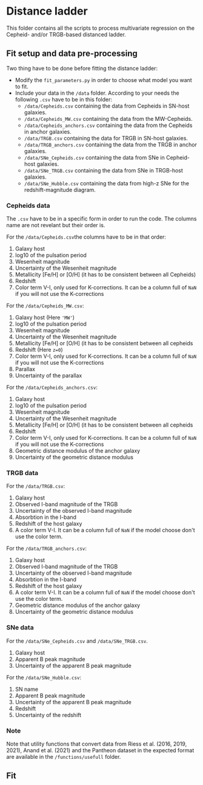 # Distance ladder

This folder contains all the scripts to process multivariate regression on the Cepheid- and/or TRGB-based distanced ladder.

## Fit setup and data pre-processing
Two thing have to be done before fitting the distance ladder:
* Modify the `fit_parameters.py` in order to choose what model you want to fit.
* Include your data in the `/data` folder. According to your needs the following `.csv` have to be in this folder:
  * `/data/Cepheids.csv` containing the data from Cepheids in SN-host galaxies.
  * `/data/Cepheids_MW.csv` containing the data from the MW-Cepheids.
  * `/data/Cepheids_anchors.csv` containing the data from the Cepheids in anchor galaxies.
  * `/data/TRGB.csv` containing the data for TRGB in SN-host galaxies.
  * `/data/TRGB_anchors.csv` containing the data from the TRGB in anchor galaxies.
  * `/data/SNe_Cepheids.csv` containing the data from SNe in Cepheid-host galaxies.
  * `/data/SNe_TRGB.csv` containing the data from SNe in TRGB-host galaxies.
  * `/data/SNe_Hubble.csv` containing the data from high-z SNe for the redshift-magnitude diagram.

### Cepheids data 
The `.csv` have to be in a specific form in order to run the code. The columns name are not revelant but their order is.

For the `/data/Cepheids.csv`the columns have to be in that order:
1. Galaxy host
2. log10 of the pulsation period
3. Wesenheit magnitude
4. Uncertainty of the Wesenheit magnitude
5. Metallicity [Fe/H] or [O/H] (it has to be consistent between all Cepheids)
6. Redshift
7. Color term V-I, only used for K-corrections. It can be a column full of `NaN` if you will not use the K-corrections

For the `/data/Cepheids_MW.csv`:
1. Galaxy host (Here `'MW'`)
2. log10 of the pulsation period
3. Wesenheit magnitude
4. Uncertainty of the Wesenheit magnitude
5. Metallicity [Fe/H] or [O/H] (it has to be consistent between all cepheids
6. Redshift (Here `z=0`)
7. Color term V-I, only used for K-corrections. It can be a column full of `NaN` if you will not use the K-corrections
8. Parallax
9. Uncertainty of the parallax

For the `/data/Cepheids_anchors.csv`:
1. Galaxy host
2. log10 of the pulsation period
3. Wesenheit magnitude
4. Uncertainty of the Wesenheit magnitude
5. Metallicity [Fe/H] or [O/H] (it has to be consistent between all cepheids
6. Redshift
7. Color term V-I, only used for K-corrections. It can be a column full of `NaN` if you will not use the K-corrections
8. Geometric distance modulus of the anchor galaxy
9. Uncertainty of the geometric distance modulus


### TRGB data 
For the `/data/TRGB.csv`:
1. Galaxy host 
2. Observed I-band magnitude of the TRGB
3. Uncertainty of the observed I-band magnitude
4. Absorbtion in the I-band
5. Redshift of the host galaxy
6. A color term V-I. It can be a column full of `NaN` if the model choose don't use the color term.

For the `/data/TRGB_anchors.csv`:
1. Galaxy host 
2. Observed I-band magnitude of the TRGB
3. Uncertainty of the observed I-band magnitude
4. Absorbtion in the I-band
5. Redshift of the host galaxy
6. A color term V-I. It can be a column full of `NaN` if the model choose don't use the color term.
7. Geometric distance modulus of the anchor galaxy
8. Uncertainty of the geometric distance modulus

### SNe data
For the `/data/SNe_Cepheids.csv` and `/data/SNe_TRGB.csv`.
1) Galaxy host
2) Apparent B peak magnitude
3) Uncertainty of the apparent B peak magnitude

For the `/data/SNe_Hubble.csv`:
1) SN name
2) Apparent B peak magnitude
3) Uncertainty of the apparent B peak magnitude
4) Redshift
5) Uncertainty of the redshift

### Note
Note that utility functions that convert data from Riess et al. (2016, 2019, 2021), Anand et al. (2021) and the 
Pantheon dataset in the expected format are available in the `/functions/usefull` folder.

## Fit